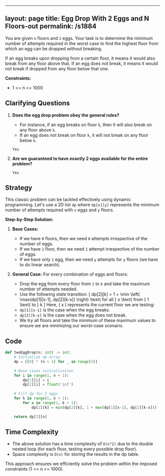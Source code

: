 
---
layout: page
title:  Egg Drop With 2 Eggs and N Floors-out
permalink: /s1884
---

You are given `n` floors and `2` eggs. Your task is to determine the minimum number of attempts required in the worst case to find the highest floor from which an egg can be dropped without breaking. 

If an egg breaks upon dropping from a certain floor, it means it would also break from any floor above that. If an egg does not break, it means it would not break if dropped from any floor below that one. 

**Constraints:**
- 1 <= n <= 1000

## Clarifying Questions

1. **Does the egg drop problem obey the general rules?**
    - For instance, if an egg breaks on floor `k`, then it will also break on any floor above `k`.
    - If an egg does not break on floor `k`, it will not break on any floor below `k`.

   `Yes`

2. **Are we guaranteed to have exactly 2 eggs available for the entire problem?**
   
   `Yes`

## Strategy

This classic problem can be tackled effectively using dynamic programming. Let's use a 2D list `dp` where `dp[x][y]` represents the minimum number of attempts required with `x` eggs and `y` floors. 

**Step-by-Step Solution:**

1. **Base Cases:**
   - If we have `0` floors, then we need `0` attempts irrespective of the number of eggs.
   - If we have `1` floor, then we need `1` attempt irrespective of the number of eggs.
   - If we have only `1` egg, then we need `y` attempts for `y` floors (we have to do linear search).

2. **General Case:**
   For every combination of eggs and floors:
   - Drop the egg from every floor from `1` to `k` and take the maximum number of attempts needed.
   - Use the following state transition:
     \[
     dp[2][k] = 1 + \min \left( \max(dp[1][x-1], dp[2][k-x]) \right) \text{ for all } x \text{ from } 1 \text{ to } k
     \]
   Here, \( x \) represents the current floor we are testing:
   - `dp[1][x-1]` is the case when the egg breaks.
   - `dp[2][k-x]` is the case when the egg does not break.
   - We try all floors and take the minimum of these maximum values to ensure we are minimizing our worst-case scenario.

## Code

```python
def twoEggDrop(n: int) -> int:
    # Initialize dp array
    dp = [[0] * (n + 1) for _ in range(3)]
    
    # Base cases initialization
    for i in range(1, n + 1):
        dp[1][i] = i
        dp[2][i] = float('inf')
    
    # Fill dp for 2 eggs
    for k in range(1, n + 1):
        for x in range(1, k + 1):
            dp[2][k] = min(dp[2][k], 1 + max(dp[1][x-1], dp[2][k-x]))
    
    return dp[2][n]
```

## Time Complexity

- The above solution has a time complexity of `O(n^2)` due to the double nested loop (for each floor, testing every possible drop floor).
- Space complexity is `O(n)` for storing the results in the dp table.

This approach ensures we efficiently solve the problem within the imposed constraints (1 <= n <= 1000).